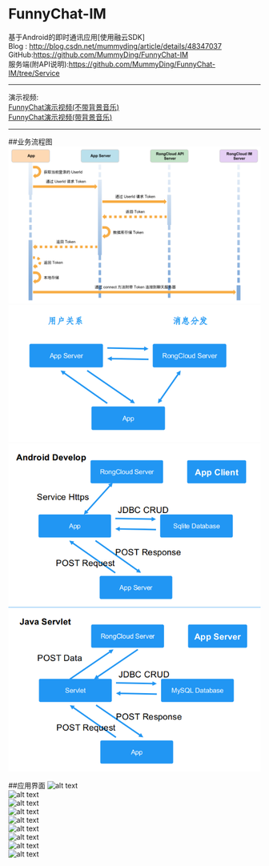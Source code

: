 # FunnyChat-IM
基于Android的即时通讯应用[使用融云SDK]<br>
Blog : http://blog.csdn.net/mummyding/article/details/48347037<br>
GitHub:https://github.com/MummyDing/FunnyChat-IM<br>
服务端(附API说明):https://github.com/MummyDing/FunnyChat-IM/tree/Service<br>

-------------------------

演示视频:   
   [FunnyChat演示视频(不带背景音乐)](http://player.youku.com/player.php/sid/XMTM1MTYwODQxNg==/v.swf)   
   [FunnyChat演示视频(带背景音乐)](http://player.youku.com/player.php/sid/XMTM1MTYxMDAwNA==/v.swf)
   
   ----------------
   
   
##业务流程图
![alt text](./images/rongcloud.png) <br>
![alt text](./images/client_server.png)<br>
![alt text](./images/Client.png)  
![alt text](./images/Server.png)<br>


##应用界面
![alt text](http://ww4.sinaimg.cn/bmiddle/df755665gw1evwjtpvm3ej20k00zk76h.jpg) <br>
![alt text](http://ww1.sinaimg.cn/bmiddle/df755665gw1evwjtqk1gaj20k00zk0up.jpg)<br>
![alt text](http://ww4.sinaimg.cn/bmiddle/df755665gw1evwjtr9azrj20k00zk76k.jpg)<br>
![alt text](http://ww3.sinaimg.cn/bmiddle/df755665gw1evwjtrxucaj20k00zkgmz.jpg)<br>
![alt text](http://ww3.sinaimg.cn/bmiddle/df755665gw1evwjtsg566j20k00zkdib.jpg)<br>
![alt text](http://ww1.sinaimg.cn/bmiddle/df755665gw1evwjtt4b9rj20k00zk76v.jpg)<br>
![alt text](http://ww3.sinaimg.cn/bmiddle/df755665gw1evwjttuwwbj20k00zkgpg.jpg)<br>
![alt text](http://ww3.sinaimg.cn/bmiddle/df755665gw1evwjtumh95j20k00zktb3.jpg)<br>
![alt text](http://ww1.sinaimg.cn/bmiddle/df755665gw1evwjtva83oj20k00zk40a.jpg)<br>

